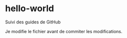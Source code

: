 # hello-world
Suivi des guides de GitHub

Je modifie le fichier avant de commiter les modifications.
